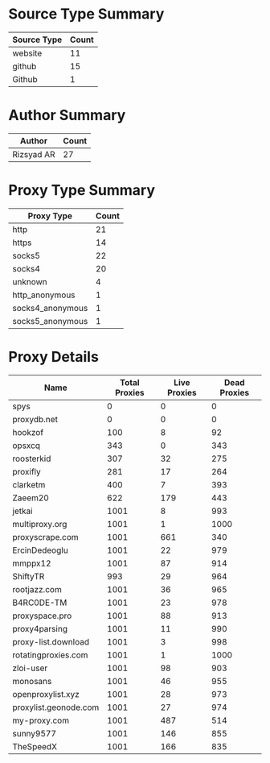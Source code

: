 # Source Type Summary

| Source Type | Count |
|-------------|-------|
| website | 11 |
| github | 15 |
| Github | 1 |


# Author Summary

| Author | Count |
|--------|-------|
| Rizsyad AR | 27 |


# Proxy Type Summary

| Proxy Type | Count |
|------------|-------|
| http | 21 |
| https | 14 |
| socks5 | 22 |
| socks4 | 20 |
| unknown | 4 |
| http_anonymous | 1 |
| socks4_anonymous | 1 |
| socks5_anonymous | 1 |


# Proxy Details

| Name | Total Proxies | Live Proxies | Dead Proxies |
|------|---------------|--------------|---------------|
| spys | 0 | 0 | 0 |
| proxydb.net | 0 | 0 | 0 |
| hookzof | 100 | 8 | 92 |
| opsxcq | 343 | 0 | 343 |
| roosterkid | 307 | 32 | 275 |
| proxifly | 281 | 17 | 264 |
| clarketm | 400 | 7 | 393 |
| Zaeem20 | 622 | 179 | 443 |
| jetkai | 1001 | 8 | 993 |
| multiproxy.org | 1001 | 1 | 1000 |
| proxyscrape.com | 1001 | 661 | 340 |
| ErcinDedeoglu | 1001 | 22 | 979 |
| mmppx12 | 1001 | 87 | 914 |
| ShiftyTR | 993 | 29 | 964 |
| rootjazz.com | 1001 | 36 | 965 |
| B4RC0DE-TM | 1001 | 23 | 978 |
| proxyspace.pro | 1001 | 88 | 913 |
| proxy4parsing | 1001 | 11 | 990 |
| proxy-list.download | 1001 | 3 | 998 |
| rotatingproxies.com | 1001 | 1 | 1000 |
| zloi-user | 1001 | 98 | 903 |
| monosans | 1001 | 46 | 955 |
| openproxylist.xyz | 1001 | 28 | 973 |
| proxylist.geonode.com | 1001 | 27 | 974 |
| my-proxy.com | 1001 | 487 | 514 |
| sunny9577 | 1001 | 146 | 855 |
| TheSpeedX | 1001 | 166 | 835 |
